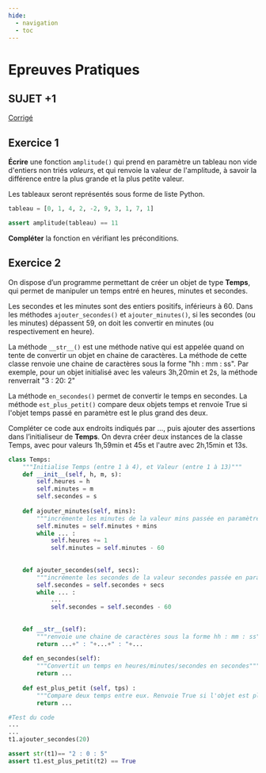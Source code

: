 ```yaml
---
hide:
  - navigation
  - toc
---
```


# **Epreuves Pratiques**
## SUJET +1

[Corrigé](corrige.md)

## Exercice 1

**Écrire** une fonction ``amplitude()`` qui prend en paramètre un tableau non vide d'entiers non triés *valeurs*, et qui renvoie la valeur de l'amplitude, à savoir la différence entre la plus grande et la plus petite valeur. 

Les tableaux seront représentés sous forme de liste Python.

```python
tableau = [0, 1, 4, 2, -2, 9, 3, 1, 7, 1]

assert amplitude(tableau) == 11
````

**Compléter** la fonction en vérifiant les préconditions. 

## Exercice 2

On dispose d’un programme permettant de créer un objet de type **Temps**, qui permet de manipuler un temps entré en heures, minutes et secondes.

Les secondes et les minutes sont des entiers positifs, inférieurs à 60. Dans les méthodes ``ajouter_secondes()`` et ``ajouter_minutes()``, si les secondes (ou les minutes) dépassent 59, on doit les convertir en minutes (ou respectivement en heure).

La méthode ``__str__()`` est une méthode native qui est appelée quand on tente de convertir un objet en chaine de caractères. La méthode de cette classe renvoie une chaine de caractères sous la forme "hh : mm : ss". Par exemple, pour un objet initialisé avec les valeurs 3h,20min et 2s, la méthode renverrait "3 : 20: 2"

La méthode ``en_secondes()`` permet de convertir le temps en secondes. La méthode ``est_plus_petit()`` compare deux objets temps et renvoie True si l'objet temps passé en paramètre est le plus grand des deux.

Compléter ce code aux endroits indiqués par ..., puis ajouter des assertions dans l’initialiseur de **Temps**.
On devra créer deux instances de la classe Temps, avec pour valeurs 1h,59min et 45s et l'autre avec 2h,15min et 13s. 

```python
class Temps:
    """Initialise Temps (entre 1 à 4), et Valeur (entre 1 à 13)"""
    def __init__(self, h, m, s):
        self.heures = h
        self.minutes = m
        self.secondes = s
        
    def ajouter_minutes(self, mins):
        """incrémente les minutes de la valeur mins passée en paramètre"""
        self.minutes = self.minutes + mins
        while ... :
            self.heures += 1
            self.minutes = self.minutes - 60
            
            
    def ajouter_secondes(self, secs):
        """incrémente les secondes de la valeur secondes passée en paramètre"""
        self.secondes = self.secondes + secs
        while ... :
            ...
            self.secondes = self.secondes - 60
    
       
    def __str__(self):
        """renvoie une chaine de caractères sous la forme hh : mm : ss"""
        return ...+" : "+...+" : "+...
    
    def en_secondes(self):
        """Convertit un temps en heures/minutes/secondes en secondes"""
        return ...
    
    def est_plus_petit (self, tps) :
        """Compare deux temps entre eux. Renvoie True si l'objet est plus petit que l'objet tps passé en paramètre"""
        return ...
```

    



```Python
#Test du code
...
...
t1.ajouter_secondes(20)

assert str(t1)== "2 : 0 : 5"
assert t1.est_plus_petit(t2) == True
```

